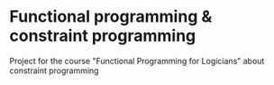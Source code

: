 # Functional programming & constraint programming
Project for the course "Functional Programming for Logicians" about constraint programming
